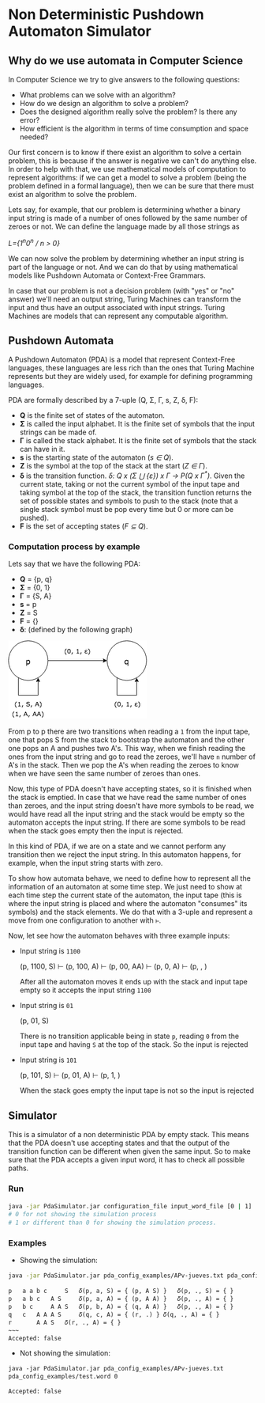 # Non Deterministic Pushdown Automaton Simulator

## Why do we use automata in Computer Science

In Computer Science we try to give answers to the following questions:

- What problems can we solve with an algorithm?
- How do we design an algorithm to solve a problem?
- Does the designed algorithm really solve the problem? Is there any error?
- How efficient is the algorithm in terms of time consumption and space needed?

Our first concern is to know if there exist an algorithm to solve a certain problem, this is because if the 
answer is negative we can't do anything else. In order to help with that, we use mathematical models of computation 
to represent algorithms: if we can get a model to solve a problem (being the problem defined in a formal language),
then we can be sure that there must exist an algorithm to solve the problem.

Lets say, for example, that our problem is determining whether a binary input string is made of a number of ones 
followed by the same number of zeroes or not. We can define the language made by all those strings as

_L={1<sup>n</sup>0<sup>n</sup> / n > 0}_
 
We can now solve the problem by determining whether an input string is part of the language or not. And we can do that
by using mathematical models like Pushdown Automata or Context-Free Grammars.

In case that our problem is not a decision problem (with "yes" or "no" answer) we'll need an output string, 
Turing Machines can transform the input and thus have an output associated with input strings. Turing Machines 
are models that can represent any computable algorithm.

## Pushdown Automata

A Pushdown Automaton (PDA) is a model that represent Context-Free languages, these languages are less rich than the 
ones that Turing Machine represents but they are widely used, for example for defining programming languages.

PDA are formally described by a 7-uple (Q, Σ, Γ, s, Z, δ, F):

- __Q__ is the finite set of states of the automaton.
- __Σ__ is called the input alphabet. It is the finite set of symbols that the input strings can be made of.  
- __Γ__ is called the stack alphabet. It is the finite set of symbols that the stack can have in it.
- __s__ is the starting state of the automaton (_s ∈ Q_).
- __Z__ is the symbol at the top of the stack at the start (_Z ∈ Γ_).
- __δ__ is the transition function. _δ: Q x (Σ ⋃ {ε}) x Γ → P(Q x Γ<sup>*</sup>)_. Given the current state, taking or not 
the current symbol of the input tape and taking symbol at the top of the stack, the transition function returns
the set of possible states and symbols to push to the stack (note that a single stack symbol must be pop every
time but 0 or more can be pushed).
- __F__ is the set of accepting states (_F ⊆ Q_).

### Computation process by example

Lets say that we have the following PDA:

- __Q__ = {p, q}
- __Σ__ = {0, 1}
- __Γ__ = {S, A}
- __s__ = p
- __Z__ = S
- __F__ = {}
- __δ__: (defined by the following graph)

![Graph of transition function, it is explained below](docs/assets/OnesFollowedByZeroesPDATransitionFunctionGraph.png)

From p to p there are two transitions when reading a `1` from the input tape, one that pops S from the stack 
to bootstrap the automaton and the other one pops an A and pushes two A's. This way, when we finish reading the ones
from the input string and go to read the zeroes, we'll have `n` number of A's in the stack. Then we pop the A's when 
reading the zeroes to know when we have seen the same number of zeroes than ones.

Now, this type of PDA doesn't have accepting states, so it is finished when the stack is emptied. In case that we have
read the same number of ones than zeroes, and the input string doesn't have more symbols to be read, we would have read
all the input string and the stack would be empty so the automaton accepts the input string. If there are some symbols
to be read when the stack goes empty then the input is rejected.

In this kind of PDA, if we are on a state and we cannot perform any transition then we reject the input string. In this
automaton happens, for example, when the input string starts with zero.

To show how automata behave, we need to define how to represent all the information of an automaton at some time step.
We just need to show at each time step the current state of the automaton, the input tape (this is where the input 
string is placed and where the automaton "consumes" its symbols) and the stack elements. We do that with a 3-uple and
represent a move from one configuration to another with `⊢`.

Now, let see how the automaton behaves with three example inputs:

- Input string is `1100`

    (p, 1100, S) ⊢ (p, 100, A) ⊢ (p, 00, AA) ⊢ (p, 0, A) ⊢ (p, , )
    
    After all the automaton moves it ends up with the stack and input tape empty so it accepts the input string `1100` 

- Input string is `01`

    (p, 01, S)
    
    There is no transition applicable being in state `p`, reading `0` from the input tape and having `S` at the top of
    the stack. So the input is rejected

- Input string is `101`

    (p, 101, S) ⊢ (p, 01, A) ⊢ (p, 1, )
    
    When the stack goes empty the input tape is not so the input is rejected 

## Simulator

This is a simulator of a non deterministic PDA by empty stack. This means that the PDA doesn't use accepting states and that the output of the transition function can be different when given the same input. So to make sure that the PDA accepts a given input word, it has to check all possible paths.

### Run
```bash
java -jar PdaSimulator.jar configuration_file input_word_file [0 | 1]
# 0 for not showing the simulation process 
# 1 or different than 0 for showing the simulation process.
```

### Examples
- Showing the simulation:

```bash
java -jar PdaSimulator.jar pda_config_examples/APv-jueves.txt pda_config_examples/test.word 1
```
```
p	a a b c 	S 	𝛿(p, a, S) = { (p, A S) }	𝛿(p, ., S) = { }
p	a b c 	A S 	𝛿(p, a, A) = { (p, A A) }	𝛿(p, ., A) = { }
p	b c 	A A S 	𝛿(p, b, A) = { (q, A A) }	𝛿(p, ., A) = { }
q	c 	A A A S 	𝛿(q, c, A) = { (r, .) }	𝛿(q, ., A) = { }
r		A A S 	𝛿(r, ., A) = { }
~~~ 
Accepted: false
```

- Not showing the simulation:

```
java -jar PdaSimulator.jar pda_config_examples/APv-jueves.txt pda_config_examples/test.word 0
```

```
Accepted: false
```